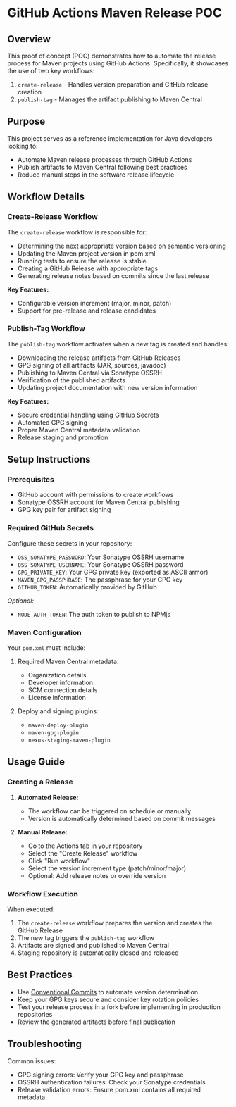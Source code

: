 # GitHub Actions Maven Release POC

## Overview
This proof of concept (POC) demonstrates how to automate the release process for Maven projects using GitHub Actions.
Specifically, it showcases the use of two key workflows:
1. `create-release` - Handles version preparation and GitHub release creation
2. `publish-tag` - Manages the artifact publishing to Maven Central

## Purpose
This project serves as a reference implementation for Java developers looking to:
- Automate Maven release processes through GitHub Actions
- Publish artifacts to Maven Central following best practices
- Reduce manual steps in the software release lifecycle

## Workflow Details
### Create-Release Workflow
The `create-release` workflow is responsible for:
- Determining the next appropriate version based on semantic versioning
- Updating the Maven project version in pom.xml
- Running tests to ensure the release is stable
- Creating a GitHub Release with appropriate tags
- Generating release notes based on commits since the last release

**Key Features:**
- Configurable version increment (major, minor, patch)
- Support for pre-release and release candidates

### Publish-Tag Workflow
The `publish-tag` workflow activates when a new tag is created and handles:
- Downloading the release artifacts from GitHub Releases
- GPG signing of all artifacts (JAR, sources, javadoc)
- Publishing to Maven Central via Sonatype OSSRH
- Verification of the published artifacts
- Updating project documentation with new version information

**Key Features:**
- Secure credential handling using GitHub Secrets
- Automated GPG signing
- Proper Maven Central metadata validation
- Release staging and promotion

## Setup Instructions
### Prerequisites
- GitHub account with permissions to create workflows
- Sonatype OSSRH account for Maven Central publishing
- GPG key pair for artifact signing

### Required GitHub Secrets
Configure these secrets in your repository:
- `OSS_SONATYPE_PASSWORD`: Your Sonatype OSSRH username
- `OSS_SONATYPE_USERNAME`: Your Sonatype OSSRH password
- `GPG_PRIVATE_KEY`: Your GPG private key (exported as ASCII armor)
- `MAVEN_GPG_PASSPHRASE`: The passphrase for your GPG key
- `GITHUB_TOKEN`: Automatically provided by GitHub

_Optional:_
- `NODE_AUTH_TOKEN`: The auth token to publish to NPMjs

### Maven Configuration
Your `pom.xml` must include:
1. Required Maven Central metadata:
    - Organization details
    - Developer information
    - SCM connection details
    - License information

2. Deploy and signing plugins:
    - `maven-deploy-plugin`
    - `maven-gpg-plugin`
    - `nexus-staging-maven-plugin`

## Usage Guide
### Creating a Release
1. **Automated Release:**
    - The workflow can be triggered on schedule or manually
    - Version is automatically determined based on commit messages

2. **Manual Release:**
    - Go to the Actions tab in your repository
    - Select the "Create Release" workflow
    - Click "Run workflow"
    - Select the version increment type (patch/minor/major)
    - Optional: Add release notes or override version

### Workflow Execution
When executed:
1. The `create-release` workflow prepares the version and creates the GitHub Release
2. The new tag triggers the `publish-tag` workflow
3. Artifacts are signed and published to Maven Central
4. Staging repository is automatically closed and released

## Best Practices
- Use [Conventional Commits](https://www.conventionalcommits.org/) to automate version determination
- Keep your GPG keys secure and consider key rotation policies
- Test your release process in a fork before implementing in production repositories
- Review the generated artifacts before final publication

## Troubleshooting
Common issues:
- GPG signing errors: Verify your GPG key and passphrase
- OSSRH authentication failures: Check your Sonatype credentials
- Release validation errors: Ensure pom.xml contains all required metadata


